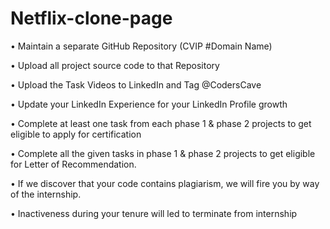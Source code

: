 # Netflix-clone-page

• Maintain a separate GitHub Repository (CVIP #Domain Name)

• Upload all project source code to that Repository

• Upload the Task Videos to LinkedIn and Tag @CodersCave

• Update your LinkedIn Experience for your LinkedIn Profile growth

• Complete at least one task from each phase 1 & phase 2 projects 
to get eligible to apply for certification

• Complete all the given tasks in phase 1 & phase 2 projects to get
eligible for Letter of Recommendation.

• If we discover that your code contains plagiarism, we will fire you
by way of the internship.

• Inactiveness during your tenure will led to terminate from
internship
